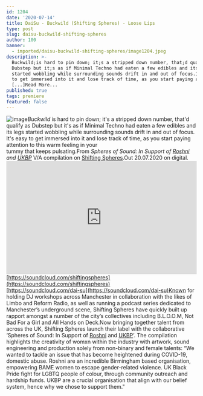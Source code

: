 ```yaml
---
id: 1204
date: '2020-07-14'
title: DaiSu - Buckwild (Shifting Spheres) - Loose Lips
type: post
slug: daisu-buckwild-shifting-spheres
author: 100
banner:
  - imported/daisu-buckwild-shifting-spheres/image1204.jpeg
description: >-
  Buckwild;is hard to pin down; it;s a stripped down number, that;d qualify as
  Dubstep but it;s as if Minimal Techno had eaten a few edibles and its legs
  started wobbling while surrounding sounds drift in and out of focus.It;s easy
  to get immersed into it and lose track of time, as you start paying attention
  [...]Read More...
published: true
tags: premiere
featured: false
---
```

![image](../imported/daisu-buckwild-shifting-spheres/image1204.jpeg)_Buckwild_ is hard to pin down; it's a stripped down number, that'd qualify as Dubstep but it's as if Minimal Techno had eaten a few edibles and its legs started wobbling while surrounding sounds drift in and out of focus.  
It's easy to get immersed into it and lose track of time, as you start paying attention to this warm feeling in your  
tummy that keeps pulsating.From _Spheres of Sound: In Support of [Roshni](https://www.roshnibirmingham.org.uk/) and [UKBP](https://www.ukblackpride.org.uk/meet-the-team)_ V/A compilation on [Shifting Spheres](https://www.facebook.com/shiftingspheres).Out 20.07.2020 on digital.<iframe width='100%' height='300' scrolling='no' frameborder='no' allow='autoplay' src='https://w.soundcloud.com/player/?url=https%3A//api.soundcloud.com/tracks/857941477&color=%23ff5500&auto_play=false&hide_related=true&show_comments=true&show_user=true&show_reposts=false&show_teaser=false'></iframe>[https://soundcloud.com/shiftingspheres](https://soundcloud.com/shiftingspheres)  
[](https://soundcloud.com/dai-su)[https://soundcloud.com/dai-su](https://soundcloud.com/dai-su)Known for holding DJ workshops across Manchester in collaboration with the likes of Limbo and Reform Radio, as well as running a podcast series dedicated to Manchester’s underground scene, Shifting Spheres have quickly built up rapport amongst a number of the city’s collectives including B.L.O.O.M, Not Bad For a Girl and All Hands on Deck.Now bringing together talent from across the UK, Shifting Spheres launch their label with the collaborative ‘Spheres of Sound: In Support of [Roshni](https://www.roshnibirmingham.org.uk/) and [UKBP](https://www.ukblackpride.org.uk/meet-the-team)’. The compilation highlights the creativity of womxn within the industry with artwork, sound engineering and production solely from non-binary and female talents: “We wanted to tackle an issue that has become heightened during COVID-19, domestic abuse. Roshni are an incredible Birmingham based organisation, empowering BAME women to escape gender-related violence. UK Black Pride fight for LGBTQ people of colour, through community outreach and hardship funds. UKBP are a crucial organisation that align with our belief system, hence why we chose to support them."
